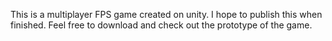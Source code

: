 This is a multiplayer FPS game created on unity. I hope to publish this when finished. Feel free to download and check out the prototype of the game.
